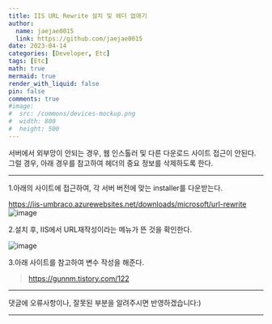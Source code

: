 ```yaml
---
title: IIS URL Rewrite 설치 및 헤더 없애기
author:
  name: jaejae0015
  link: https://github.com/jaejae0015
date: 2023-04-14
categories: [Developer, Etc]
tags: [Etc]
math: true
mermaid: true
render_with_liquid: false
pin: false
comments: true
#image:
#  src: /commons/devices-mockup.png
#  width: 800
#  height: 500
---
```


서버에서 외부망이 안되는 경우, 웹 인스톨러 및 다른 다운로드 사이트 접근이 안된다.
그럴 경우, 아래 경우를 참고하여 헤더의 중요 정보를 삭제하도록 한다.

---

1.아래의 사이트에 접근하여, 각 서버 버전에 맞는 installer를 다운받는다.

<a href="https://iis-umbraco.azurewebsites.net/downloads/microsoft/url-rewrite">https://iis-umbraco.azurewebsites.net/downloads/microsoft/url-rewrite</a>
![image](https://user-images.githubusercontent.com/56392513/231332318-fa656ccd-96c7-4eea-8242-47c440495bfb.png)

2.설치 후, IIS에서 URL재작성이라는 메뉴가 뜬 것을 확인한다.

![image](https://user-images.githubusercontent.com/56392513/231332601-be1d77cb-5356-4110-85eb-05f5fa0678c4.png)

3.아래 사이트를 참고하여 변수 작성을 해준다. 

> <a href="https://gunnm.tistory.com/122"> https://gunnm.tistory.com/122 </a>
>

---

댓글에 오류사항이나, 잘못된 부분을 알려주시면 반영하겠습니다:)

---

